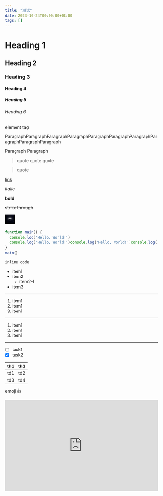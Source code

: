 ```yaml
---
title: "测试"
date: 2023-10-24T00:00:00+08:00
tags: []
---
```


# Heading 1

## Heading 2

### Heading 3

#### Heading 4

##### Heading 5

###### Heading 6

<div>element tag</div>

ParagraphParagraphParagraphParagraphParagraphParagraphParagraphParagraphParagraphParagraph

Paragraph
Paragraph

> quote
> quote
> quote

> quote

[link](www.baidu.com)

_italic_

**bold**

~~strike through~~

![image](/icon.png)

```javascript
function main() {
  console.log('Hello, World!')
  console.log('Hello, World!')console.log('Hello, World!')console.log('Hello, World!')console.log('Hello, World!')console.log('Hello, World!')
}
main()
```

`inline code`

- item1
- item2
  - item2-1
- item3

---

1. item1
1. item1
1. item1

---

1. item1
2. item1
5. item1

---

- [ ] task1
- [x] task2

|th1|th2|
|:-:|:-:|
|td1|td2|
|td3|td4|

emoji 👍

<iframe
  src="http://172.31.129.243:1313"
  width="100%"
  height="300px"
  frameborder="0"
></iframe>